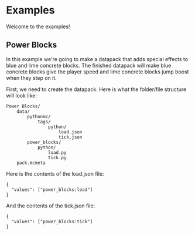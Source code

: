 # Examples

Welcome to the examples!

## Power Blocks

In this example we're going to make a datapack that adds special effects to blue and lime concrete blocks.
The finished datapack will make blue concrete blocks give the player speed and lime concrete blocks jump boost when they
step on it.

First, we need to create the datapack.
Here is what the folder/file structure will look like:

```
Power Blocks/
    data/
        pythonmc/
            tags/
                python/
                    load.json
                    tick.json
        power_blocks/
            python/
                load.py
                tick.py
    pack.mcmeta
```

Here is the contents of the load.json file:

```
{
  "values": ["power_blocks:load"]
}
```

And the contents of the tick.json file:

```
{
  "values": ["power_blocks:tick"]
}
```
